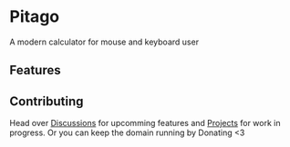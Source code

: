 # Pitago
A modern calculator for mouse and keyboard user

## Features


## Contributing

Head over [Discussions](https://github.com/help-14/pitago/discussions) for upcomming features and [Projects](https://github.com/help-14/pitago/projects?type=beta) for work in progress.
Or you can keep the domain running by Donating <3